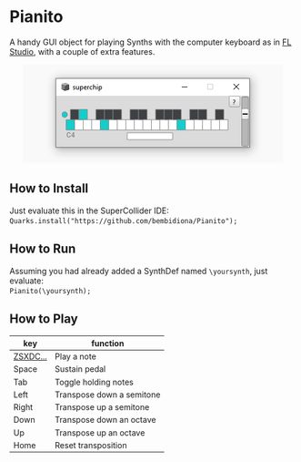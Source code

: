 # Pianito
A handy GUI object for playing Synths with the computer keyboard as in [FL Studio](https://raw.githubusercontent.com/bembidiona/Pianito/master/HelpSource/Images/layout.png), with a couple of extra features.

<p align="center">
  <img width="458" height="173" src="https://raw.githubusercontent.com/bembidiona/Pianito/master/HelpSource/Images/pianito.png">
</p>

## How to Install
Just evaluate this in the SuperCollider IDE:\
`Quarks.install("https://github.com/bembidiona/Pianito");`

## How to Run
Assuming you had already added a SynthDef named `\yoursynth`, just evaluate:\
`Pianito(\yoursynth);`

## How to Play
| key      | function       |
| ---      | ---       |
| [ZSXDC...](https://raw.githubusercontent.com/bembidiona/Pianito/master/HelpSource/Images/layout.png)| Play a note |
| Space | Sustain pedal |
| Tab | Toggle holding notes |
| Left | Transpose down a semitone |
| Right | Transpose up a semitone |
| Down | Transpose down an octave |
| Up | Transpose up an octave |
| Home | Reset transposition |
